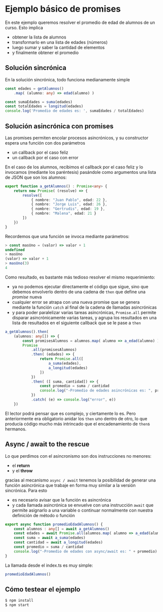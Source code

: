 # Ejemplo básico de promises

En este ejemplo queremos resolver el promedio de edad de alumnos de un curso. Esto implica

- obtener la lista de alumnos
- transformarlo en una lista de edades (números)
- luego sumar y saber la cantidad de elementos
- y finalmente obtener el promedio


## Solución sincrónica

En la solución sincrónica, todo funciona medianamente simple

```ts
const edades = getAlumnos()
    .map( (alumno: any) => edad(alumno) )

const sumaEdades = suma(edades)
const totalEdades = longitud(edades)
console.log('Promedio de edades es: ', sumaEdades / totalEdades)
```

## Solución asincrónica con promises

Las promises permiten encolar procesos asincrónicos, y su constructor espera una función con dos parámetros

- un callback por el caso feliz
- un callback por el caso con error

En el caso de los alumnos, recibimos el callback por el caso feliz y lo invocamos (mediante los paréntesis) pasándole como argumentos una lista de JSON que son los alumnos:

```ts
export function a_getAlumnos() : Promise<any> {
    return new Promise( (resolve) => {
        resolve([
            { nombre: "Juan Pablo", edad: 22 },
            { nombre: "Jorge Luis", edad: 26 },
            { nombre: "Gertrudis", edad: 19 },
            { nombre: "Malena", edad: 21 }
        ])
    })
}
```

Recordemos que una función se invoca mediante parámetros:

```ts
> const masUno = (valor) => valor + 1
undefined
> masUno
(valor) => valor + 1
> masUno(3)
4
```

Como resultado, es bastante más tedioso resolver el mismo requerimiento:

- ya no podemos ejecutar directamente el código que sigue, sino que debemos envolverlo dentro de una cadena de `then` que define una _promise_ nueva 
- cualquier error se atrapa con una nueva promise que se genera mediante la función `catch` al final de la cadena de llamadas asincrónicas
- y para poder paralelizar varias tareas asincrónicas, `Promise.all` permite disparar asincrónicamente varias tareas, y agrupa los resultados en una lista de resultados en el siguiente callback que se le pase a `then`

```ts
a_getAlumnos().then(
    (alumnos: any[]) => {
        const promisesAlumnos = alumnos.map( alumno => a_edad(alumno) )
        Promise
            .all(promisesAlumnos)
            .then( (edades) => {
                return Promise.all([
                    a_suma(edades),
                    a_longitud(edades)
                ])
            })
            .then( ([ suma, cantidad]) => {
                const promedio = suma / cantidad
                console.log("-Promedio de edades asincrónicas es: ", promedio)
            })
            .catch( (e) => console.log("error", e))
    })
```

El lector podrá pensar que es complejo, y ciertamente lo es. Pero anteriormente era obligatorio anidar los `then` uno dentro de otro, lo que producía código mucho más intrincado que el encadenamiento de `then`s hermanos.

## Async / await to the rescue

Lo que perdimos con el asincronismo son dos instrucciones no menores:

- el **return**
- y el **throw**

gracias al mecanismo `async / await` tenemos la posibilidad de generar una función asincrónica que trabaje en forma muy similar a la versión sincrónica. Para esto

- es necesario avisar que la función es asincrónica
- y cada llamada asincrónica se envuelve con una instrucción `await` que permite asignarlo a una variable o continuar normalmente con nuestra definición de método o función

```ts
export async function promedioEdadAlumnos() {
    const alumnos : any[] = await a_getAlumnos()
    const edades = await Promise.all(alumnos.map( alumno => a_edad(alumno) ))
    const suma = await a_suma(edades)
    const cantidad = await a_longitud(edades)
    const promedio = suma / cantidad
    console.log("-Promedio de edades con async/await es: " + promedio)
}
```

La llamada desde el index.ts es muy simple:

```ts
promedioEdadAlumnos()
```


## Cómo testear el ejemplo

```bash
$ npm install
$ npm start
```